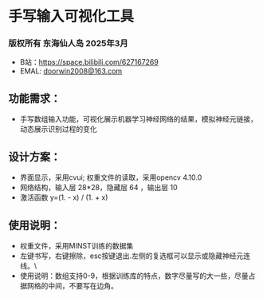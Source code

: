 # 手写输入可视化工具
### 版权所有 东海仙人岛 2025年3月 
* B站：https://space.bilibili.com/627167269
* EMAL: doorwin2008@163.com
## 功能需求：
* 手写数组输入功能，可视化展示机器学习神经网络的结果，模拟神经元链接，动态展示识别过程的变化
## 设计方案：
* 界面显示，采用cvui; 权重文件的读取，采用opencv 4.10.0
* 网络结构，输入层 28*28，隐藏层 64 ，输出层 10
* 激活函数 y=(1. - x) / (1. + x)
## 使用说明：
* 权重文件，采用MINST训练的数据集
* 左键书写，右键擦除，esc按键退出.左侧的复选框可以显示或隐藏神经元连线。\
* 使用说明：数组支持0-9，根据训练库的特点，数字尽量写的大一些，尽量占据网格的中间，不要写在边角。